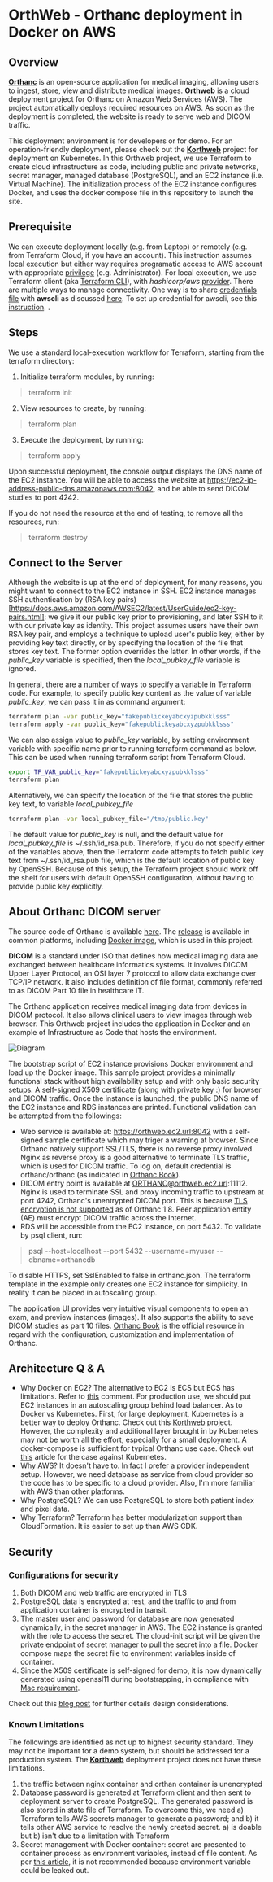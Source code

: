 # OrthWeb - Orthanc deployment in Docker on AWS

## Overview

**[Orthanc](https://www.orthanc-server.com/)** is an open-source application for medical imaging, allowing users to ingest, store, view and distribute medical images. **Orthweb** is a cloud deployment project for Orthanc on Amazon Web Services (AWS). The project automatically deploys required resources on AWS. As soon as the deployment is completed, the website is ready to serve web and DICOM traffic.

This deployment environment is for developers or for demo. For an operation-friendly deployment, please check out the **[Korthweb](https://github.com/digihunch/korthweb)** project for deployment on Kubernetes. In this Orthweb project, we use Terraform to create cloud infrastructure as code, including public and private networks, secret manager, managed database (PostgreSQL), and an EC2 instance (i.e. Virtual Machine). The initialization process of the EC2 instance configures Docker, and uses the docker compose file in this repository to launch the site.

## Prerequisite

We can execute deployment locally (e.g. from Laptop) or remotely (e.g. from Terraform Cloud, if you have an account). This instruction assumes local execution but either way requires programatic access to AWS account with appropriate [privilege](https://www.terraform.io/docs/cloud/users-teams-organizations/permissions.html) (e.g. Administrator). For local execution, we use Terraform client (aka [Terraform CLI](https://www.terraform.io/docs/cli/commands/index.html)), with *hashicorp/aws* [provider]((https://registry.terraform.io/providers/hashicorp/aws/latest/docs)). There are multiple ways to manage connectivity. One way is to share [credentials file](https://docs.aws.amazon.com/cli/latest/userguide/cli-chap-configure.html) with **awscli** as discussed [here](https://registry.terraform.io/providers/hashicorp/aws/latest/docs#shared-credentials-file). To set up credential for awscli, see this [instruction](https://docs.aws.amazon.com/cli/latest/userguide/cli-chap-configure.html).
.

## Steps

We use a standard local-execution workflow for Terraform, starting from the terraform directory:

1. Initialize terraform modules, by running:

> terraform init

2. View resources to create, by running:

> terraform plan

3. Execute the deployment, by running:

> terraform apply

Upon successful deployment, the console output displays the DNS name of the EC2 instance. You will be able to access the website at <https://ec2-ip-address-public-dns.amazonaws.com:8042>, and be able to send DICOM studies to port 4242.

If you do not need the resource at the end of testing, to remove all the resources, run:
> terraform destroy

## Connect to the Server

Although the website is up at the end of deployment, for many reasons, you might want to connect to the EC2 instance in SSH. EC2 instance manages SSH authentication by (RSA key pairs)[https://docs.aws.amazon.com/AWSEC2/latest/UserGuide/ec2-key-pairs.html]: we give it our public key  prior to provisioning, and later SSH to it with our private key as identity. This project assumes users have their own RSA key pair, and employs a technique to upload user's public key, either by providing key text directly, or by specifying the location of the file that stores key text. The former option overrides the latter. In other words, if the *public_key* variable is specified, then the *local_pubkey_file* variable is ignored. 

In general, there are [a number of ways](https://www.terraform.io/docs/language/values/variables.html#assigning-values-to-root-module-variables) to specify a variable in Terraform code. For example, to specify public key content as the value of variable *public_key*, we can pass it in as command argument:

```sh
terraform plan -var public_key="fakepublickeyabcxyzpubkklsss"
terraform apply -var public_key="fakepublickeyabcxyzpubkklsss"
```

We can also assign value to *public_key* variable, by setting environment variable with specific name prior to running terraform command as below. This can be used when running terraform script from Terraform Cloud.

```sh
export TF_VAR_public_key="fakepublickeyabcxyzpubkklsss"
terraform plan
```

Alternatively, we can specify the location of the file that stores the public key text, to variable *local_pubkey_file*

```sh
terraform plan -var local_pubkey_file="/tmp/public.key"
```
The default value for *public_key* is null, and the default value for *local_pubkey_file* is ~/.ssh/id_rsa.pub. Therefore, if you do not specify either of the variables above, then the Terraform code attempts to fetch public key text from ~/.ssh/id_rsa.pub file, which is the default location of public key by OpenSSH. Because of this setup, the Terraform project should work off the shelf for users with default OpenSSH configuration, without having to provide public key explicitly.


## About Orthanc DICOM server

The source code of Orthanc is available [here](https://hg.orthanc-server.com/). The [release](https://www.orthanc-server.com/download.php) is available in common platforms, including [Docker image](https://hub.docker.com/u/jodogne/), which is used in this project.

**DICOM** is a standard under ISO that defines how medical imaging data are exchanged between healthcare informatics systems. It involves DICOM Upper Layer Protocol, an OSI layer 7 protocol to allow data exchange over TCP/IP network. It also includes definition of file format, commonly referred to as DICOM Part 10 file in healthcare IT.

The Orthanc application receives medical imaging data from devices in DICOM protocol. It also allows clinical users to view images through web browser. This Orthweb project includes the application in Docker and an example of Infrastructure as Code that hosts the environment.

![Diagram](resources/Orthweb.png)

The bootstrap script of EC2 instance provisions Docker environment and load up the Docker image. This sample project provides a minimally functional stack without high availability setup and with only basic security setups. A self-signed X509 certificate (along with private key :) for browser and DICOM traffic.  Once the instance is launched, the public DNS name of the EC2 instance and RDS instances are printed. Functional validation can be attempted from the followings:

* Web service is available at: <https://orthweb.ec2.url:8042> with a self-signed sample certificate which may triger a warning at browser. Since Orthanc natively support SSL/TLS, there is no reverse proxy involved. Nginx as reverse proxy is a good alternative to terminate TLS traffic, which is used for DICOM traffic. To log on, default credential is orthanc/orthanc (as indicated in [Orthanc Book](https://book.orthanc-server.com/index.html)).
* DICOM entry point is available at ORTHANC@orthweb.ec2.url:11112. Nginx is used to terminate SSL and proxy incoming traffic to upstream at port 4242, Orthanc's unentrypted DICOM port. This is because [TLS encryption is not supported](https://book.orthanc-server.com/faq/security.html) as of Orthanc 1.8. Peer application entity (AE) must encrypt DICOM traffic across the Internet.
* RDS will be accessible from the EC2 instance, on port 5432. To validate by psql client, run:

>psql --host=localhost --port 5432 --username=myuser --dbname=orthancdb

To disable HTTPS, set SslEnabled to false in orthanc.json. The terraform template in the example only creates one EC2 instance for simplicity. In reality it can be placed in autoscaling group.

The application UI provides very intuitive visual components to open an exam, and preview instances (images). It also supports the ability to save DICOM studies as part 10 files. [Orthanc Book](https://book.orthanc-server.com/index.html) is the official resource in regard with the configuration, customization and implementation of Orthanc.

## Architecture Q & A

* Why Docker on EC2? The alternative to EC2 is ECS but ECS has limitations. Refer to [this](https://github.com/digihunch/orthweb/issues/1#issuecomment-852669561) comment. For production use, we should put EC2 instances in an autoscaling group behind load balancer. As to Docker vs Kubernetes. First, for large deployment, Kubernetes is a better way to deploy Orthanc. Check out this [Korthweb](https://github.com/digihunch/korthweb) project. However, the complexity and additional layer brought in by Kubernetes may not be worth all the effort, especially for a small deployment. A docker-compose is sufficient for typical Orthanc use case. Check out [this](https://ably.com/blog/no-we-dont-use-kubernetes) article for the case against Kubernetes.
* Why AWS? It doesn't have to. In fact I prefer a provider independent setup. However, we need database as service from cloud provider so the code has to be specific to a cloud provider. Also, I'm more familiar with AWS than other platforms.
* Why PostgreSQL? We can use PostgreSQL to store both patient index and pixel data.
* Why Terraform? Terraform has better modularization support than CloudFormation. It is easier to set up than AWS CDK.

## Security

### Configurations for security

1. Both DICOM and web traffic are encrypted in TLS
2. PostgreSQL data is encrypted at rest, and the traffic to and from application container is encrypted in transit.
3. The master user and password for database are now generated dynamically, in the secret manager in AWS. The EC2 instance is granted with the role to access the secret. The cloud-init script will be given the private endpoint of secret manager to pull the secret into a file. Docker compose maps the secret file to environment variables inside of container.
4. Since the X509 certificate is self-signed for demo, it is now dynamically generated using openssl11 during bootstrapping, in compliance with [Mac requirement](https://support.apple.com/en-us/HT210176).

Check out this [blog post](https://www.digihunch.com/2021/05/secure-web-application-deployment/) for further details design considerations.

### Known Limitations

The followings are identified as not up to highest security standard. They may not be important for a demo system, but should be addressed for a production system. The **[Korthweb](https://github.com/digihunch/korthweb)** deployment project does not have these limitations.

1. the traffic between nginx container and orthan container is unencrypted
2. Database password is generated at Terraform client and then sent to deployment server to create PostgreSQL. The generated password is also stored in state file of Terraform. To overcome this, we need a) Terraform tells AWS secrets manager to generate a password; and b) it tells other AWS service to resolve the newly created secret. a) is doable but b) isn't due to a limitation with Terraform
3. Secret management with Docker container: secret are presented to container process as environment variables, instead of file content. As per [this article](https://techbeacon.com/devops/how-keep-your-container-secrets-secure), it is not recommended because environment variable could be leaked out.
